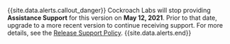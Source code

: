 {{site.data.alerts.callout_danger}}
Cockroach Labs will stop providing <strong>Assistance Support</strong> for this version on <strong>May 12, 2021</strong>. Prior to that date, upgrade to a more recent version to continue receiving support. For more details, see the <a href="https://www.cockroachlabs.com/docs/releases/release-support-policy.html">Release Support Policy</a>.
{{site.data.alerts.end}}
